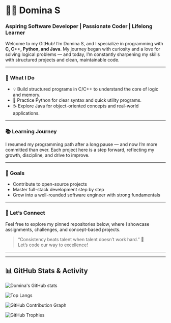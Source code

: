 # 👩‍💻 Domina S

### Aspiring Software Developer | Passionate Coder | Lifelong Learner

Welcome to my GitHub! I’m Domina S, and I specialize in programming with **C, C++, Python, and Java**. My journey began with curiosity and a love for solving logical problems — and today, I’m constantly sharpening my skills with structured projects and clean, maintainable code.

---

### 🚀 What I Do
- 💡 Build structured programs in C/C++ to understand the core of logic and memory.
- 🧠 Practice Python for clear syntax and quick utility programs.
- ☕ Explore Java for object-oriented concepts and real-world applications.

---

### 📚 Learning Journey
I resumed my programming path after a long pause — and now I’m more committed than ever. Each project here is a step forward, reflecting my growth, discipline, and drive to improve.

---

### 🌱 Goals
- Contribute to open-source projects
- Master full-stack development step by step
- Grow into a well-rounded software engineer with strong fundamentals

---

### 🔗 Let’s Connect
Feel free to explore my pinned repositories below, where I showcase assignments, challenges, and concept-based projects.

> “Consistency beats talent when talent doesn’t work hard.” 💪  
Let’s code our way to excellence!

---
---

## 📊 GitHub Stats & Activity

![Domina's GitHub stats](https://github-readme-stats.vercel.app/api?username=Domina83&show_icons=true&theme=tokyonight)

![Top Langs](https://github-readme-stats.vercel.app/api/top-langs/?username=Domina83&layout=compact&theme=tokyonight)

![GitHub Contribution Graph](https://github-readme-activity-graph.vercel.app/graph?username=Domina83&theme=tokyo-night)

![GitHub Trophies](https://github-profile-trophy.vercel.app/?username=Domina83&theme=algolia)
